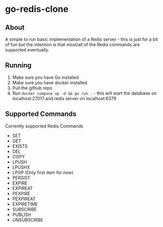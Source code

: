 # go-redis-clone

## About
A simple to run basic implementation of a Redis server - this is just for a bit of fun but the intention is that most/all of the Redis commands are supported eventually.

## Running
1. Make sure you have Go installed
2. Make sure you have docker installed
2. Pull the github repo
3. Run `docker compose up -d && go run .` - this will start the database on localhost:27017 and redis server on localhost:6379

## Supported Commands
Currently supported Redis Commands
- SET
- GET
- EXISTS
- DEL
- COPY
- LPUSH
- LPUSHX
- LPOP (Only first item for now)
- PERSIST
- EXPIRE
- EXPIREAT
- PEXPIRE
- PEXPIREAT
- EXPIRETIME
- SUBSCRIBE
- PUBLISH
- UNSUBSCRIBE
